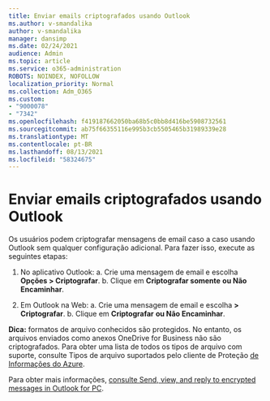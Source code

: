 ```yaml
---
title: Enviar emails criptografados usando Outlook
ms.author: v-smandalika
author: v-smandalika
manager: dansimp
ms.date: 02/24/2021
audience: Admin
ms.topic: article
ms.service: o365-administration
ROBOTS: NOINDEX, NOFOLLOW
localization_priority: Normal
ms.collection: Adm_O365
ms.custom:
- "9000078"
- "7342"
ms.openlocfilehash: f419187662050ba68b5c0bb8d416be5908732561
ms.sourcegitcommit: ab75f66355116e995b3cb5505465b31989339e28
ms.translationtype: MT
ms.contentlocale: pt-BR
ms.lasthandoff: 08/13/2021
ms.locfileid: "58324675"
---
```

# <a name="send-encrypted-email-using-outlook"></a>Enviar emails criptografados usando Outlook

Os usuários podem criptografar mensagens de email caso a caso usando Outlook sem qualquer configuração adicional. Para fazer isso, execute as seguintes etapas:

1. No aplicativo Outlook: a. Crie uma mensagem de email e escolha **Opções > Criptografar**. 
    b. Clique em **Criptografar somente** **ou Não Encaminhar**.

2. Em Outlook na Web: a. Crie uma mensagem de email e escolha **> Criptografar**.
    b. Clique em **Criptografar** **ou Não Encaminhar**.

**Dica:** formatos de arquivo conhecidos são protegidos. No entanto, os arquivos enviados como anexos OneDrive for Business não são criptografados. Para obter uma lista de todos os tipos de arquivo com suporte, consulte Tipos de arquivo suportados pelo cliente de Proteção [de Informações do Azure](https://docs.microsoft.com/azure/information-protection/rms-client/client-admin-guide-file-types).

Para obter mais informações, [consulte Send, view, and reply to encrypted messages in Outlook for PC](https://support.microsoft.com/topic/send-view-and-reply-to-encrypted-messages-in-outlook-for-pc-eaa43495-9bbb-4fca-922a-df90dee51980).



